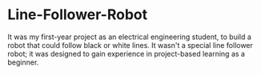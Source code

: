# Line-Follower-Robot
It was my first-year project as an electrical engineering student, to build a robot that could follow black or white lines. It wasn't a special line follower robot; it was designed to gain experience in project-based learning as a beginner.
